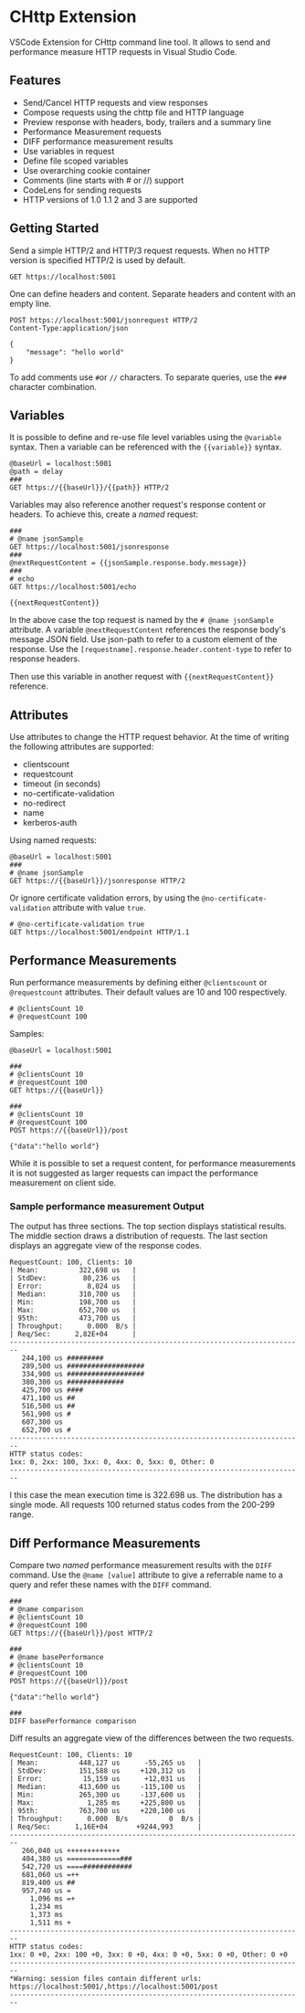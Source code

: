 # CHttp Extension

VSCode Extension for CHttp command line tool. It allows to send and performance measure HTTP requests in Visual Studio Code. 

## Features

- Send/Cancel HTTP requests and view responses
- Compose requests using the chttp file and HTTP language
- Preview response with headers, body, trailers and a summary line
- Performance Measurement requests
- DIFF performance measurement results
- Use variables in request
- Define file scoped variables
- Use overarching cookie container
- Comments (line starts with # or //) support
- CodeLens for sending requests
- HTTP versions of 1.0 1.1 2 and 3 are supported

## Getting Started

Send a simple HTTP/2 and HTTP/3 request requests. When no HTTP version is specified HTTP/2 is used by default.

```http
GET https://localhost:5001
```

One can define headers and content. Separate headers and content with an empty line.

```http
POST https://localhost:5001/jsonrequest HTTP/2
Content-Type:application/json

{
    "message": "hello world"
}
```

To add comments use `#`or `//` characters. To separate queries, use the `###` character combination.

## Variables

It is possible to define and re-use file level variables using the `@variable` syntax. Then a variable can be referenced with the `{{variable}}` syntax.

```http
@baseUrl = localhost:5001
@path = delay
###
GET https://{{baseUrl}}/{{path}} HTTP/2
```

Variables may also reference another request's response content or headers. To achieve this, create a *named* request:

```http
###
# @name jsonSample
GET https://localhost:5001/jsonresponse
###
@nextRequestContent = {{jsonSample.response.body.message}}
###
# echo
GET https://localhost:5001/echo

{{nextRequestContent}}
```

In the above case the top request is named by the `# @name jsonSample` attribute. A variable `@nextRequestContent` references the response body's message JSON field. Use json-path to refer to a custom element of the response. Use the `[requestname].response.header.content-type` to refer to response headers.

Then use this variable in another request with `{{nextRequestContent}}` reference.

## Attributes

Use attributes to change the HTTP request behavior. At the time of writing the following attributes are supported:

- clientscount
- requestcount
- timeout (in seconds)
- no-certificate-validation
- no-redirect
- name
- kerberos-auth

Using named requests:

```
@baseUrl = localhost:5001
###
# @name jsonSample
GET https://{{baseUrl}}/jsonresponse HTTP/2
```

Or ignore certificate validation errors, by using the `@no-certificate-validation` attribute with value `true`.

```http
# @no-certificate-validation true
GET https://localhost:5001/endpoint HTTP/1.1
```

## Performance Measurements

Run performance measurements by defining either `@clientscount` or `@requestcount` attributes. Their default values are 10 and 100 respectively. 

```
# @clientsCount 10
# @requestCount 100
```

Samples:

```http
@baseUrl = localhost:5001

###
# @clientsCount 10
# @requestCount 100
GET https://{{baseUrl}}

###
# @clientsCount 10
# @requestCount 100
POST https://{{baseUrl}}/post

{"data":"hello world"}
```


While it is possible to set a request content, for performance measurements it is not suggested as larger requests can impact the performance measurement on client side.

### Sample performance measurement Output

The output has three sections. The top section displays statistical results. The middle section draws a distribution of requests. The last section displays an aggregate view of the response codes.

```
RequestCount: 100, Clients: 10
| Mean:          322,698 us   |
| StdDev:         80,236 us   |
| Error:           8,024 us   |
| Median:        310,700 us   |
| Min:           198,700 us   |
| Max:           652,700 us   |
| 95th:          473,700 us   |
| Throughput:      0.000  B/s |
| Req/Sec:      2,82E+04      |
------------------------------------------------------------------------
   244,100 us #########
   289,500 us ###################
   334,900 us ###################
   380,300 us ##############
   425,700 us ####
   471,100 us ##
   516,500 us ##
   561,900 us #
   607,300 us 
   652,700 us #
------------------------------------------------------------------------
HTTP status codes:
1xx: 0, 2xx: 100, 3xx: 0, 4xx: 0, 5xx: 0, Other: 0
------------------------------------------------------------------------
```

I this case the mean execution time is 322.698 us. The distribution has a single mode. All requests 100 returned status codes from the 200-299 range.

## Diff Performance Measurements

Compare two *named* performance measurement results with the `DIFF` command. Use the `@name [value]` attribute to give a referrable name to a query and refer these names with the `DIFF` command.

```
###
# @name comparison
# @clientsCount 10
# @requestCount 100
GET https://{{baseUrl}}/post HTTP/2

###
# @name basePerformance
# @clientsCount 10
# @requestCount 100
POST https://{{baseUrl}}/post

{"data":"hello world"}

###
DIFF basePerformance comparison
```

Diff results an aggregate view of the differences between the two requests.

```
RequestCount: 100, Clients: 10
| Mean:          448,127 us      -55,265 us   |
| StdDev:        151,588 us     +120,312 us   |
| Error:          15,159 us      +12,031 us   |
| Median:        413,600 us     -115,100 us   |
| Min:           265,300 us     -137,600 us   |
| Max:             1,285 ms     +225,800 us   |
| 95th:          763,700 us     +220,100 us   |
| Throughput:      0.000  B/s          0  B/s |
| Req/Sec:      1,16E+04       +9244,993      |
------------------------------------------------------------------------
   266,040 us +++++++++++++
   404,380 us =============###
   542,720 us ====############
   681,060 us =++
   819,400 us ##
   957,740 us =
     1,096 ms =+
     1,234 ms 
     1,373 ms 
     1,511 ms +
------------------------------------------------------------------------
HTTP status codes:
1xx: 0 +0, 2xx: 100 +0, 3xx: 0 +0, 4xx: 0 +0, 5xx: 0 +0, Other: 0 +0
------------------------------------------------------------------------
*Warning: session files contain different urls: https://localhost:5001/,https://localhost:5001/post
------------------------------------------------------------------------
```
